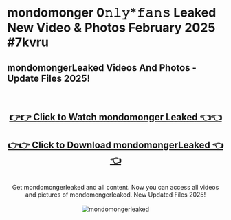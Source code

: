 # mondomonger 0𝚗𝚕𝚢*𝚏𝚊𝚗𝚜 Leaked New Video & Photos February 2025 #7kvru

<h2>mondomongerLeaked Videos And Photos - Update Files 2025!</h2>
<br>
<div align="center">
<h2><a href="https://mediaupload.pro?title=mondomonger&ref=11F" rel="nofollow">👉👉 Click to Watch mondomonger Leaked 👈👈</a></h2>
<h2><a href="https://mediaupload.pro?title=mondomonger&ref=11F" rel="nofollow">👉👉 Click to Download mondomongerLeaked 👈👈</a></h2>
<br>
Get mondomongerleaked and all content. Now you can access all videos and pictures of mondomongerleaked. New Updated Files 2025!
<br>
<br>
<a href="https://mediaupload.pro?title=mondomonger&ref=11F" rel="nofollow" data-target="animated-image.originalLink"><img src="https://i.ibb.co/Gkj2r4b/banner.png" alt="mondomongerleaked" style="max-width: 100%; display: inline-block;" data-target="animated-image.originalImage"></a>
</div>
<br>


